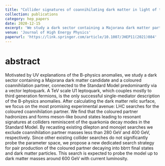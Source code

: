 ```yaml
---
title: "Collider signatures of coannihilating dark matter in light of the B-physics anomalies"
collection: publications
category: hep_papers
date: 2020-12-15
excerpt: 'We study a dark sector containing a Majorana dark matter particle and a coloured coannihilation partner, connected to the Standard Model predominantly via a "4321" vector leptoquark.'
venue: 'Journal of High Energy Physics'
paperurl: 'https://link.springer.com/article/10.1007/JHEP11(2021)084'
---
```


abstract
===
Motivated by UV explanations of the B-physics anomalies, we study a dark sector containing a Majorana dark matter candidate and a coloured coannihilation partner, connected to the Standard Model predominantly via a vector leptoquark. A TeV scale U1 leptoquark, which couples mostly to third generation fermions, is the only successful single-mediator description of the B-physics anomalies. After calculating the dark matter relic surface, we focus on the most promising experimental avenue: LHC searches for the coloured coannihilation partner. We find that the coloured partner hadronizes and forms meson-like bound states leading to resonant signatures at colliders reminiscent of the quarkonia decay modes in the Standard Model. By recasting existing dilepton and monojet searches we exclude coannihilation partner masses less than 280 GeV and 400 GeV, respectively. Since other existing collider searches do not significantly probe the parameter space, we propose a new dedicated search strategy for pair production of the coloured partner decaying into bbττ final states and dark matter particles. This search is expected to probe the model up to dark matter masses around 600 GeV with current luminosity. 